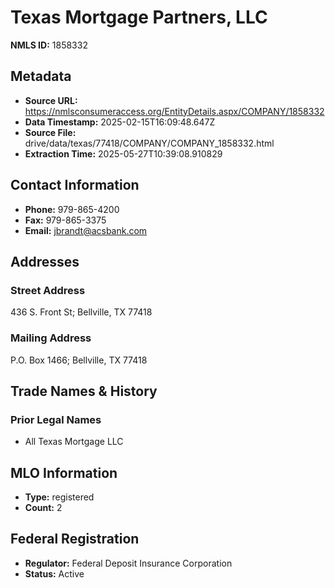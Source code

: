 # Texas Mortgage Partners, LLC

**NMLS ID:** 1858332

## Metadata
- **Source URL:** https://nmlsconsumeraccess.org/EntityDetails.aspx/COMPANY/1858332
- **Data Timestamp:** 2025-02-15T16:09:48.647Z
- **Source File:** drive/data/texas/77418/COMPANY/COMPANY_1858332.html
- **Extraction Time:** 2025-05-27T10:39:08.910829

## Contact Information
- **Phone:** 979-865-4200
- **Fax:** 979-865-3375
- **Email:** jbrandt@acsbank.com

## Addresses
### Street Address
436 S. Front St; Bellville, TX 77418

### Mailing Address
P.O. Box 1466; Bellville, TX 77418

## Trade Names & History
### Prior Legal Names
- All Texas Mortgage LLC

## MLO Information
- **Type:** registered
- **Count:** 2

## Federal Registration
- **Regulator:** Federal Deposit Insurance Corporation
- **Status:** Active
